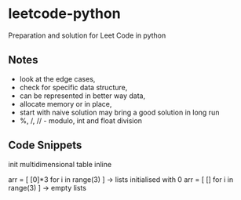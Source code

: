 # leetcode-python
Preparation and solution for Leet Code in python

## Notes
- look at the edge cases,
- check for specific data structure, 
- can be represented in better way data, 
- allocate memory or in place,
- start with naive solution may bring a good solution in long run
- %, /, // - modulo, int and float division


## Code Snippets 
init multidimensional table inline

arr = [ [0]*3 for i in range(3) ] -> lists initialised with 0
arr = [ [] for i in range(3) ] -> empty lists
